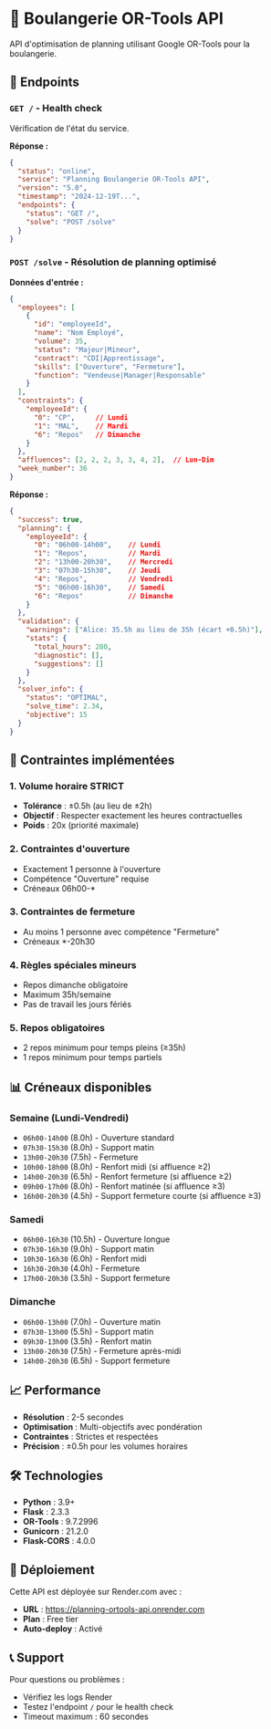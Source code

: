 # 🎯 Boulangerie OR-Tools API

API d'optimisation de planning utilisant Google OR-Tools pour la boulangerie.

## 🚀 Endpoints

### `GET /` - Health check
Vérification de l'état du service.

**Réponse :**
```json
{
  "status": "online",
  "service": "Planning Boulangerie OR-Tools API",
  "version": "5.0",
  "timestamp": "2024-12-19T...",
  "endpoints": {
    "status": "GET /",
    "solve": "POST /solve"
  }
}
```

### `POST /solve` - Résolution de planning optimisé

**Données d'entrée :**
```json
{
  "employees": [
    {
      "id": "employeeId",
      "name": "Nom Employé",
      "volume": 35,
      "status": "Majeur|Mineur",
      "contract": "CDI|Apprentissage",
      "skills": ["Ouverture", "Fermeture"],
      "function": "Vendeuse|Manager|Responsable"
    }
  ],
  "constraints": {
    "employeeId": {
      "0": "CP",     // Lundi
      "1": "MAL",    // Mardi
      "6": "Repos"   // Dimanche
    }
  },
  "affluences": [2, 2, 2, 3, 3, 4, 2],  // Lun-Dim
  "week_number": 36
}
```

**Réponse :**
```json
{
  "success": true,
  "planning": {
    "employeeId": {
      "0": "06h00-14h00",    // Lundi
      "1": "Repos",          // Mardi
      "2": "13h00-20h30",    // Mercredi
      "3": "07h30-15h30",    // Jeudi
      "4": "Repos",          // Vendredi
      "5": "06h00-16h30",    // Samedi
      "6": "Repos"           // Dimanche
    }
  },
  "validation": {
    "warnings": ["Alice: 35.5h au lieu de 35h (écart +0.5h)"],
    "stats": {
      "total_hours": 280,
      "diagnostic": [],
      "suggestions": []
    }
  },
  "solver_info": {
    "status": "OPTIMAL",
    "solve_time": 2.34,
    "objective": 15
  }
}
```

## 🔧 Contraintes implémentées

### 1. Volume horaire STRICT
- **Tolérance** : ±0.5h (au lieu de ±2h)
- **Objectif** : Respecter exactement les heures contractuelles
- **Poids** : 20x (priorité maximale)

### 2. Contraintes d'ouverture
- Exactement 1 personne à l'ouverture
- Compétence "Ouverture" requise
- Créneaux 06h00-*

### 3. Contraintes de fermeture
- Au moins 1 personne avec compétence "Fermeture"
- Créneaux *-20h30

### 4. Règles spéciales mineurs
- Repos dimanche obligatoire
- Maximum 35h/semaine
- Pas de travail les jours fériés

### 5. Repos obligatoires
- 2 repos minimum pour temps pleins (≥35h)
- 1 repos minimum pour temps partiels

## 📊 Créneaux disponibles

### Semaine (Lundi-Vendredi)
- `06h00-14h00` (8.0h) - Ouverture standard
- `07h30-15h30` (8.0h) - Support matin
- `13h00-20h30` (7.5h) - Fermeture
- `10h00-18h00` (8.0h) - Renfort midi (si affluence ≥2)
- `14h00-20h30` (6.5h) - Renfort fermeture (si affluence ≥2)
- `09h00-17h00` (8.0h) - Renfort matinée (si affluence ≥3)
- `16h00-20h30` (4.5h) - Support fermeture courte (si affluence ≥3)

### Samedi
- `06h00-16h30` (10.5h) - Ouverture longue
- `07h30-16h30` (9.0h) - Support matin
- `10h30-16h30` (6.0h) - Renfort midi
- `16h30-20h30` (4.0h) - Fermeture
- `17h00-20h30` (3.5h) - Support fermeture

### Dimanche
- `06h00-13h00` (7.0h) - Ouverture matin
- `07h30-13h00` (5.5h) - Support matin
- `09h30-13h00` (3.5h) - Renfort matin
- `13h00-20h30` (7.5h) - Fermeture après-midi
- `14h00-20h30` (6.5h) - Support fermeture

## 📈 Performance

- **Résolution** : 2-5 secondes
- **Optimisation** : Multi-objectifs avec pondération
- **Contraintes** : Strictes et respectées
- **Précision** : ±0.5h pour les volumes horaires

## 🛠️ Technologies

- **Python** : 3.9+
- **Flask** : 2.3.3
- **OR-Tools** : 9.7.2996
- **Gunicorn** : 21.2.0
- **Flask-CORS** : 4.0.0

## 🚀 Déploiement

Cette API est déployée sur Render.com avec :
- **URL** : https://planning-ortools-api.onrender.com
- **Plan** : Free tier
- **Auto-deploy** : Activé

## 📞 Support

Pour questions ou problèmes :
- Vérifiez les logs Render
- Testez l'endpoint `/` pour le health check
- Timeout maximum : 60 secondes
